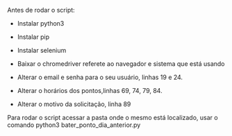 Antes de rodar o script:

- Instalar python3

- Instalar pip

- Instalar selenium

- Baixar o chromedriver referete ao navegador e sistema que está usando

- Alterar o email e senha para o seu usuário, linhas 19 e 24.

- Alterar o horários dos pontos,linhas 69, 74, 79, 84.

- Alterar o motivo da solicitação, linha 89

Para rodar o script acessar a pasta onde o mesmo está localizado, usar o comando python3 bater_ponto_dia_anterior.py